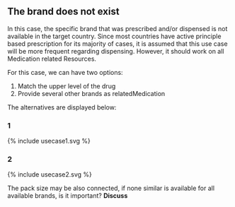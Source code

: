 ## The brand does not exist

In this case, the specific brand that was prescribed and/or dispensed is not available in the target country.
Since most countries have active principle based prescription for its majority of cases, it is assumed that this use case will be more frequent regarding dispensing. 
However, it should work on all Medication related Resources.

For this case, we can have two options:
1. Match the upper level of the drug
2. Provide several other brands as relatedMedication


The alternatives are displayed below:

### 1


<div>
{% include usecase1.svg %}
</div>

### 2

<div>
{% include usecase2.svg %}
</div>


The pack size may be also connected, if none similar is available for all available brands, is it important? **Discuss**